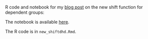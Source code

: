R code and notebook for my [blog post](https://garstats.wordpress.com/2018/04/06/bsf/) on the new shift function for dependent groups:

The notebook is available [here](docs/new_shiftdhd.md).

The R code is in `new_shiftdhd.Rmd`.


